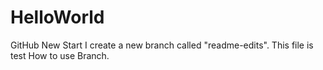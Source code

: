 # HelloWorld
GitHub New Start
I create a new branch called "readme-edits".
This file is test How to use Branch.
